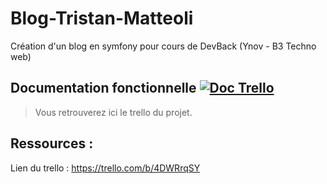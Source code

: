 # Blog-Tristan-Matteoli
Création d'un blog en symfony pour cours de DevBack (Ynov - B3 Techno web)

## Documentation fonctionnelle [![Doc Trello](https://img.shields.io/static/v1?label=Documentation&message=fonctionnelle&color=yellow)](https://trello.com/b/4DWRrqSY)

>Vous retrouverez ici le trello du projet.

## Ressources : 
Lien du trello : https://trello.com/b/4DWRrqSY
